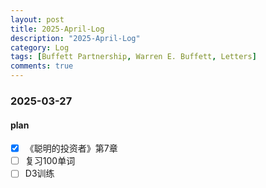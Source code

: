 ```yaml
---
layout: post
title: 2025-April-Log
description: "2025-April-Log"
category: Log
tags: [Buffett Partnership, Warren E. Buffett, Letters]
comments: true
---
```


### 2025-03-27

#### plan

- [x] 《聪明的投资者》第7章
- [ ] 复习100单词
- [ ] D3训练
